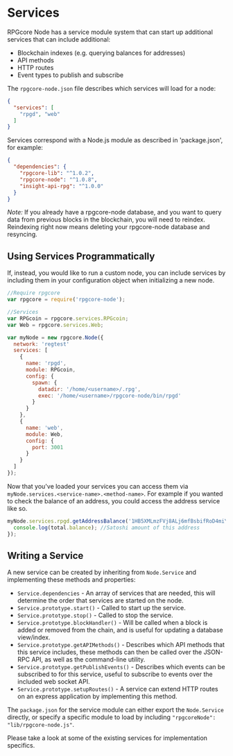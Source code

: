 # Services
RPGcore Node has a service module system that can start up additional services that can include additional:
- Blockchain indexes (e.g. querying balances for addresses)
- API methods
- HTTP routes
- Event types to publish and subscribe

The `rpgcore-node.json` file describes which services will load for a node:

```json
{
  "services": [
    "rpgd", "web"
  ]
}
```

Services correspond with a Node.js module as described in 'package.json', for example:

```json
{
  "dependencies": {
    "rpgcore-lib": "^1.0.2",
    "rpgcore-node": "^1.0.8",
    "insight-api-rpg": "^1.0.0"
  }
}
```

_Note:_ If you already have a rpgcore-node database, and you want to query data from previous blocks in the blockchain, you will need to reindex. Reindexing right now means deleting your rpgcore-node database and resyncing.

## Using Services Programmatically
If, instead, you would like to run a custom node, you can include services by including them in your configuration object when initializing a new node.

```js
//Require rpgcore
var rpgcore = require('rpgcore-node');

//Services
var RPGcoin = rpgcore.services.RPGcoin;
var Web = rpgcore.services.Web;

var myNode = new rpgcore.Node({
  network: 'regtest'
  services: [
    {
      name: 'rpgd',
      module: RPGcoin,
      config: {
        spawn: {
          datadir: '/home/<username>/.rpg',
          exec: '/home/<username>/rpgcore-node/bin/rpgd'
        }
      }
    },
    {
      name: 'web',
      module: Web,
      config: {
        port: 3001
      }
    }
  ]
});
```

Now that you've loaded your services you can access them via `myNode.services.<service-name>.<method-name>`. For example if you wanted to check the balance of an address, you could access the address service like so.

```js
myNode.services.rpgd.getAddressBalance('1HB5XMLmzFVj8ALj6mfBsbifRoD4miY36v', false, function(err, total) {
  console.log(total.balance); //Satoshi amount of this address
});
```

## Writing a Service
A new service can be created by inheriting from `Node.Service` and implementing these methods and properties:
- `Service.dependencies` -  An array of services that are needed, this will determine the order that services are started on the node.
- `Service.prototype.start()` - Called to start up the service.
- `Service.prototype.stop()` - Called to stop the service.
- `Service.prototype.blockHandler()` - Will be called when a block is added or removed from the chain, and is useful for updating a database view/index.
- `Service.prototype.getAPIMethods()` - Describes which API methods that this service includes, these methods can then be called over the JSON-RPC API, as well as the command-line utility.
- `Service.prototype.getPublishEvents()` - Describes which events can be subscribed to for this service, useful to subscribe to events over the included web socket API.
- `Service.prototype.setupRoutes()` - A service can extend HTTP routes on an express application by implementing this method.

The `package.json` for the service module can either export the `Node.Service` directly, or specify a specific module to load by including `"rpgcoreNode": "lib/rpgcore-node.js"`.

Please take a look at some of the existing services for implementation specifics.
